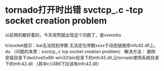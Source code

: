 # tornado打开时出错 svctcp_.c -tcp socket creation problem

以前用的都好着的，今天突然就出现这个问题了，是vxworks

tclsocket提示：bai无法找到序数 无法定位序数xxxx于动态链接库mfc42.dll上。du
（问题的本质：svctcp_.c tcp socket creation problem）
解决方法：
删除 安装目录下dao\host\x86-win32\bin目录下的mfc42.dll,让tornado使用系统目录下的mfc42.dll （其中c:\i386下应该有mfc42.dll）

